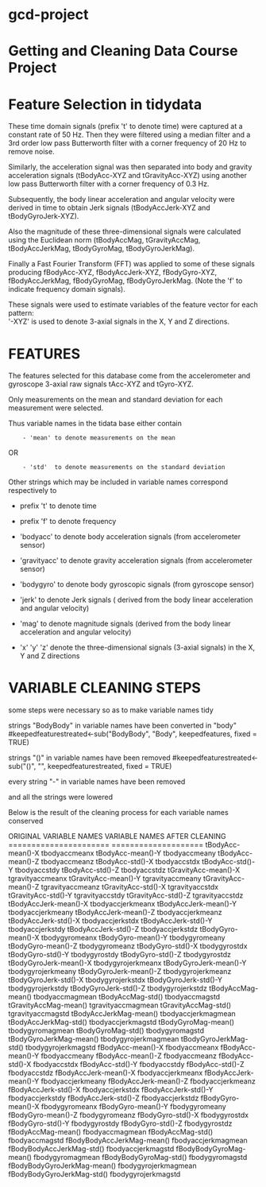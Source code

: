 # gcd-project
Getting and Cleaning Data Course Project
========================================

Feature Selection in tidydata
=============================

These time domain signals (prefix 't' to denote time) were captured at a constant rate of 50 Hz. Then they were filtered using a median filter and a 3rd order low pass Butterworth filter with a corner frequency of 20 Hz to remove noise.

Similarly, the acceleration signal was then separated into body and gravity acceleration signals (tBodyAcc-XYZ and tGravityAcc-XYZ) using another low pass Butterworth filter with a corner frequency of 0.3 Hz. 

Subsequently, the body linear acceleration and angular velocity were derived in time to obtain Jerk signals (tBodyAccJerk-XYZ and tBodyGyroJerk-XYZ).

Also the magnitude of these three-dimensional signals were calculated using the Euclidean norm (tBodyAccMag, tGravityAccMag, tBodyAccJerkMag, tBodyGyroMag, tBodyGyroJerkMag). 

Finally a Fast Fourier Transform (FFT) was applied to some of these signals producing fBodyAcc-XYZ, fBodyAccJerk-XYZ, fBodyGyro-XYZ, fBodyAccJerkMag, fBodyGyroMag, fBodyGyroJerkMag. (Note the 'f' to indicate frequency domain signals). 

These signals were used to estimate variables of the feature vector for each pattern:  
'-XYZ' is used to denote 3-axial signals in the X, Y and Z directions.

FEATURES
=======================

The features selected for this database come from the accelerometer and gyroscope 3-axial raw signals tAcc-XYZ and tGyro-XYZ. 

Only measurements on the mean and standard deviation for each measurement were selected.

Thus variable names in the tidata base either contain 

        - 'mean' to denote measurements on the mean

OR

        - 'std'  to denote measurements on the standard deviation
        
Other strings which may be included in variable names correspond respectively to

- prefix 't' to denote time

- prefix 'f' to denote frequency

- 'bodyacc'  to denote body acceleration signals (from accelerometer sensor)

- 'gravityacc'  to denote gravity acceleration signals (from accelerometer sensor)

- 'bodygyro'  to denote body gyroscopic signals (from gyroscope sensor)

- 'jerk' to denote Jerk signals ( derived from the body linear acceleration and angular velocity)

- 'mag' to denote magnitude signals (derived from the body linear acceleration and angular velocity)

-  'x' 'y' 'z' denote the three-dimensional signals (3-axial signals) in the X, Y and Z directions

VARIABLE CLEANING STEPS
=======================

some steps were necessary so as to make variable names tidy

strings "BodyBody" in variable names have been converted in "body"
#keepedfeaturestreated<-sub("BodyBody", "Body", keepedfeatures, fixed = TRUE)

strings "()" in variable names have been removed
#keepedfeaturestreated<-sub("()", "", keepedfeaturestreated, fixed = TRUE)

every string "-" in variable names have been removed

and all the strings were lowered

Below is the result of the cleaning process for each variable names conserved


ORIGINAL VARIABLE NAMES  VARIABLE NAMES AFTER CLEANING
======================  ====================
tBodyAcc-mean()-X       tbodyaccmeanx
tBodyAcc-mean()-Y       tbodyaccmeany
tBodyAcc-mean()-Z       tbodyaccmeanz
tBodyAcc-std()-X        tbodyaccstdx
tBodyAcc-std()-Y        tbodyaccstdy
tBodyAcc-std()-Z        tbodyaccstdz
tGravityAcc-mean()-X    tgravityaccmeanx
tGravityAcc-mean()-Y    tgravityaccmeany
tGravityAcc-mean()-Z    tgravityaccmeanz
tGravityAcc-std()-X     tgravityaccstdx
tGravityAcc-std()-Y     tgravityaccstdy
tGravityAcc-std()-Z     tgravityaccstdz
tBodyAccJerk-mean()-X   tbodyaccjerkmeanx
tBodyAccJerk-mean()-Y   tbodyaccjerkmeany
tBodyAccJerk-mean()-Z   tbodyaccjerkmeanz
tBodyAccJerk-std()-X    tbodyaccjerkstdx
tBodyAccJerk-std()-Y    tbodyaccjerkstdy
tBodyAccJerk-std()-Z    tbodyaccjerkstdz
tBodyGyro-mean()-X      tbodygyromeanx
tBodyGyro-mean()-Y      tbodygyromeany
tBodyGyro-mean()-Z      tbodygyromeanz
tBodyGyro-std()-X       tbodygyrostdx
tBodyGyro-std()-Y       tbodygyrostdy
tBodyGyro-std()-Z       tbodygyrostdz
tBodyGyroJerk-mean()-X  tbodygyrojerkmeanx
tBodyGyroJerk-mean()-Y  tbodygyrojerkmeany
tBodyGyroJerk-mean()-Z  tbodygyrojerkmeanz
tBodyGyroJerk-std()-X   tbodygyrojerkstdx
tBodyGyroJerk-std()-Y   tbodygyrojerkstdy
tBodyGyroJerk-std()-Z   tbodygyrojerkstdz
tBodyAccMag-mean()      tbodyaccmagmean
tBodyAccMag-std()       tbodyaccmagstd
tGravityAccMag-mean()   tgravityaccmagmean
tGravityAccMag-std()    tgravityaccmagstd
tBodyAccJerkMag-mean()  tbodyaccjerkmagmean
tBodyAccJerkMag-std()   tbodyaccjerkmagstd
tBodyGyroMag-mean()     tbodygyromagmean
tBodyGyroMag-std()      tbodygyromagstd
tBodyGyroJerkMag-mean() tbodygyrojerkmagmean
tBodyGyroJerkMag-std()  tbodygyrojerkmagstd
fBodyAcc-mean()-X       fbodyaccmeanx
fBodyAcc-mean()-Y       fbodyaccmeany
fBodyAcc-mean()-Z       fbodyaccmeanz
fBodyAcc-std()-X        fbodyaccstdx
fBodyAcc-std()-Y        fbodyaccstdy
fBodyAcc-std()-Z        fbodyaccstdz
fBodyAccJerk-mean()-X   fbodyaccjerkmeanx
fBodyAccJerk-mean()-Y   fbodyaccjerkmeany
fBodyAccJerk-mean()-Z   fbodyaccjerkmeanz
fBodyAccJerk-std()-X    fbodyaccjerkstdx
fBodyAccJerk-std()-Y    fbodyaccjerkstdy
fBodyAccJerk-std()-Z    fbodyaccjerkstdz
fBodyGyro-mean()-X      fbodygyromeanx
fBodyGyro-mean()-Y      fbodygyromeany
fBodyGyro-mean()-Z      fbodygyromeanz
fBodyGyro-std()-X       fbodygyrostdx
fBodyGyro-std()-Y       fbodygyrostdy
fBodyGyro-std()-Z       fbodygyrostdz
fBodyAccMag-mean()      fbodyaccmagmean
fBodyAccMag-std()       fbodyaccmagstd
fBodyBodyAccJerkMag-mean()      fbodyaccjerkmagmean
fBodyBodyAccJerkMag-std()       fbodyaccjerkmagstd
fBodyBodyGyroMag-mean()         fbodygyromagmean
fBodyBodyGyroMag-std()          fbodygyromagstd
fBodyBodyGyroJerkMag-mean()     fbodygyrojerkmagmean
fBodyBodyGyroJerkMag-std()      fbodygyrojerkmagstd
